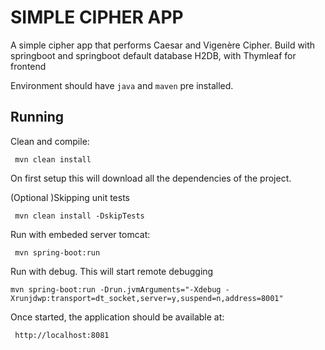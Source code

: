 # SIMPLE CIPHER APP
A simple cipher app that performs Caesar and Vigenère Cipher. Build with springboot and springboot default database H2DB, with Thymleaf for frontend

Environment should have `java` and `maven` pre installed.

Running
--------

 Clean and compile:
 
     mvn clean install
     
 On first setup this will download all the dependencies of the project.
     
 (Optional )Skipping unit tests
     
     mvn clean install -DskipTests
     
 Run with embeded server tomcat:
 
     mvn spring-boot:run
     
 Run with debug. This will start remote debugging
 
    mvn spring-boot:run -Drun.jvmArguments="-Xdebug -Xrunjdwp:transport=dt_socket,server=y,suspend=n,address=8001"

 Once started, the application should be available at:
 
     http://localhost:8081
